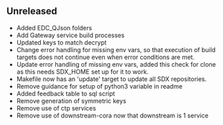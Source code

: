## Unreleased
- Added EDC_QJson folders
- Add Gateway service build processes
- Updated keys to match decrypt
- Change error handling for missing env vars, so that execution of build targets does not continue even when error conditions are met.
- Update error handling of missing env vars, added this check for clone as this needs SDX_HOME set up for it to work.
- Makefile now has an 'update' target to update all SDX repositories.
- Remove guidance for setup of python3 variable in readme
- Added feedback table to sql script
- Remove generation of symmetric keys
- Remove use of ctp services
- Remove use of downstream-cora now that downstream is 1 service
